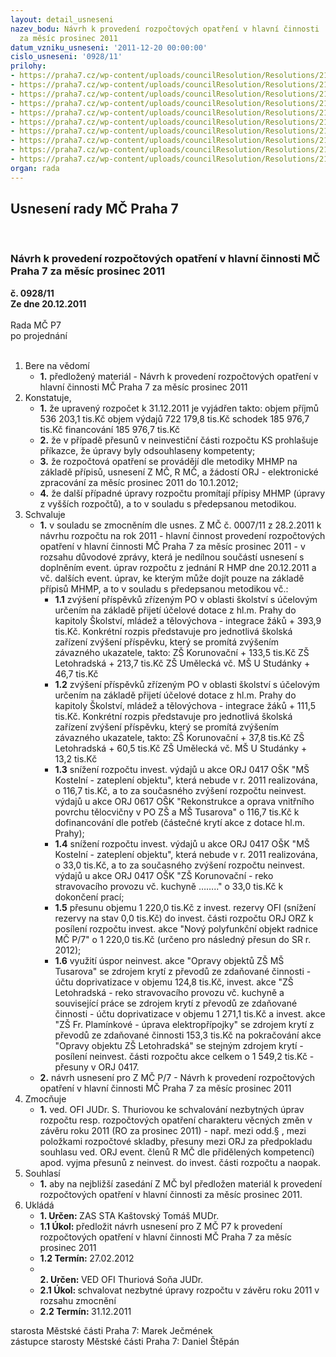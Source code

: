 ```yaml
---
layout: detail_usneseni
nazev_bodu: Návrh k provedení rozpočtových opatření v hlavní činnosti  MČ Praha 7
  za měsíc prosinec 2011
datum_vzniku_usneseni: '2011-12-20 00:00:00'
cislo_usneseni: '0928/11'
prilohy:
- https://praha7.cz/wp-content/uploads/councilResolution/Resolutions/21097/60-11-11roprosinec.doc
- https://praha7.cz/wp-content/uploads/councilResolution/Resolutions/21097/60-11-usneseni0819_11r.doc
- https://praha7.cz/wp-content/uploads/councilResolution/Resolutions/21097/60-11-usneseni0876_11r.doc
- https://praha7.cz/wp-content/uploads/councilResolution/Resolutions/21097/60-11-usneseni0163_11z.doc
- https://praha7.cz/wp-content/uploads/councilResolution/Resolutions/21097/60-11-usneseni0160_11z.doc
- https://praha7.cz/wp-content/uploads/councilResolution/Resolutions/21097/60-11-usneseni0152_11z.doc
- https://praha7.cz/wp-content/uploads/councilResolution/Resolutions/21097/60-11-usneseni0153_11z.doc
- https://praha7.cz/wp-content/uploads/councilResolution/Resolutions/21097/60-11-usneseni0892_11r.doc
- https://praha7.cz/wp-content/uploads/councilResolution/Resolutions/21097/60-11-usneseni0896_11r.doc
- https://praha7.cz/wp-content/uploads/councilResolution/Resolutions/21097/60-11-nazaprosineca.doc
organ: rada
---
```

<div id="ucUsn_pList" class="usn">
	<span><h2>Usnesení rady MČ Praha 7 </h2>
<br></span><div class="standBody">
<span><h3>Návrh k provedení rozpočtových opatření v hlavní činnosti  MČ Praha 7 za měsíc prosinec 2011</h3></span><div class="center">
		<strong>č. 0928/11</strong><br>
	</div>
<div class="center">
		<strong>Ze dne 20.12.2011</strong><br><br>
	</div>Rada MČ P7<br> po projednání<br><br><ol>
<li>Bere na vědomí<ul><li>
<strong>1.</strong> předložený materiál - Návrh k provedení rozpočtových opatření v hlavní činnosti  MČ Praha 7 za měsíc prosinec 2011</li></ul>
</li>
<li>Konstatuje,<ul>
<li>
<strong>1.</strong> že upravený rozpočet k 31.12.2011 je vyjádřen takto:                                                     objem příjmů       	536 203,1 tis.Kč                                                                        objem výdajů       	722 179,8 tis.Kč                                                                           schodek               	            185 976,7 tis.Kč                                                                  financování        	            185 976,7 tis.Kč</li>
<li>
<strong>2.</strong> že v případě přesunů v neinvestiční části rozpočtu KS prohlašuje příkazce, že úpravy byly odsouhlaseny kompetenty;</li>
<li>
<strong>3.</strong> že rozpočtová opatření se provádějí dle metodiky MHMP na základě přípisů, usnesení Z MČ,  R MČ, a žádostí ORJ - elektronické zpracování za měsíc prosinec  2011  do 10.1.2012;</li>
<li>
<strong>4.</strong> že další případné úpravy rozpočtu promítají  přípisy MHMP (úpravy z vyšších rozpočtů), a to v souladu s předepsanou metodikou. </li>
</ul>
</li>
<li>Schvaluje<ul>
<li>
<strong>1.</strong> v souladu se zmocněním dle usnes. Z MČ č. 0007/11 z 28.2.2011 k návrhu rozpočtu na rok 2011 - hlavní činnost  provedení rozpočtových opatření v hlavní činnosti MČ Praha 7 za měsíc prosinec 2011 - v rozsahu důvodové zprávy, která je nedílnou součástí usnesení s doplněním event. úprav rozpočtu z jednání R HMP dne 20.12.2011 a vč. dalších event.  úprav, ke kterým může dojít pouze na základě přípisů MHMP, a to v souladu s předepsanou metodikou vč.:<ul>
<li>
<strong>1.1</strong> zvýšení příspěvků zřízeným PO v oblasti školství s účelovým určením na základě  přijetí účelové dotace z hl.m. Prahy do kapitoly  Školství, mládež a tělovýchova - integrace žáků + 393,9 tis.Kč. Konkrétní rozpis představuje pro jednotlivá školská zařízení zvýšení příspěvku, který se promítá zvýšením závazného ukazatele,  takto:                                                                 ZŠ Korunovační                                                                   +  133,5 tis.Kč ZŠ Letohradská                                                                    +  213,7 tis.Kč  ZŠ Umělecká vč. MŠ U Studánky                                       +    46,7 tis.Kč</li>
<li>
<strong>1.2</strong> zvýšení příspěvků zřízeným PO v oblasti školství s účelovým určením na základě  přijetí účelové dotace z hl.m. Prahy do kapitoly  Školství, mládež a tělovýchova - integrace žáků + 111,5 tis.Kč. Konkrétní rozpis představuje pro jednotlivá školská zařízení zvýšení příspěvku, který se promítá zvýšením závazného ukazatele,  takto:                                                                   ZŠ Korunovační                                                                   +   37,8 tis.Kč  ZŠ Letohradská                                                                      +  60,5 tis.Kč  ZŠ Umělecká vč. MŠ U Studánky                                         +  13,2 tis.Kč </li>
<li>
<strong>1.3</strong> snížení rozpočtu invest. výdajů u akce ORJ 0417 OŠK "MŠ Kostelní - zateplení objektu", která nebude v r. 2011 realizována, o 116,7 tis.Kč, a to  za současného zvýšení rozpočtu neinvest. výdajů u akce ORJ 0617 OŠK "Rekonstrukce a oprava vnitřního povrchu tělocvičny v PO ZŠ a MŠ Tusarova" o 116,7 tis.Kč k dofinancování dle potřeb (částečné krytí akce z dotace hl.m. Prahy);</li>
<li>
<strong>1.4</strong> snížení rozpočtu invest. výdajů u akce ORJ 0417 OŠK "MŠ Kostelní - zateplení objektu", která nebude v r. 2011 realizována, o 33,0 tis.Kč, a to za současného zvýšení rozpočtu neinvest. výdajů u akce ORJ 0417 OŠK "ZŠ Korunovační - reko stravovacího provozu vč. kuchyně …….." o 33,0 tis.Kč k dokončení prací;</li>
<li>
<strong>1.5</strong> přesunu objemu  1 220,0 tis.Kč z  invest. rezervy OFI  (snížení rezervy na stav 0,0 tis.Kč) do invest. části rozpočtu ORJ ORZ k posílení rozpočtu invest. akce "Nový polyfunkční objekt radnice MČ P/7" o 1 220,0 tis.Kč (určeno pro následný přesun do SR r. 2012);</li>
<li>
<strong>1.6</strong> využití úspor neinvest. akce "Opravy objektů ZŠ MŠ Tusarova" se zdrojem krytí z převodů ze zdaňované činnosti - účtu doprivatizace v objemu 124,8 tis.Kč, invest. akce "ZŠ Letohradská - reko stravovacího provozu vč. kuchyně a související práce se zdrojem krytí z převodů ze zdaňované činnosti - účtu doprivatizace v objemu 1 271,1 tis.Kč  a invest. akce "ZŠ Fr. Plamínkové - úprava elektropřípojky" se zdrojem krytí z převodů ze zdaňované činnosti 153,3 tis.Kč na pokračování akce "Opravy objektu ZŠ Letohradská" se stejným zdrojem krytí - posílení neinvest. části rozpočtu akce celkem o 1 549,2 tis.Kč - přesuny v ORJ 0417.</li>
</ul>
</li>
<li>
<strong>2.</strong> návrh usnesení pro Z MČ P/7 - Návrh k provedení rozpočtových opatření v hlavní činnosti  MČ Praha 7 za měsíc prosinec  2011</li>
</ul>
</li>
<li>Zmocňuje<ul><li>
<strong>1.</strong> ved. OFI JUDr. S. Thuriovou   ke schvalování nezbytných úprav rozpočtu resp. rozpočtových opatření charakteru věcných změn v závěru roku 2011 (RO za prosinec 2011) -  např. mezi odd.§ , mezi položkami rozpočtové skladby, přesuny mezi ORJ za předpokladu souhlasu  ved. ORJ event. členů R MČ dle přidělených kompetencí) apod. vyjma přesunů z neinvest. do invest. části rozpočtu a naopak.</li></ul>
</li>
<li>Souhlasí<ul><li>
<strong>1.</strong> aby na nejbližší  zasedání Z MČ byl předložen materiál k provedení rozpočtových opatření v hlavní činnosti za měsíc prosinec 2011.</li></ul>
</li>
<li>Ukládá<ul>
<li>
<strong>1. Určen: </strong>ZAS STA Kaštovský Tomáš MUDr.</li>
<li>
<strong>1.1 Úkol: </strong>předložit návrh usnesení pro Z MČ P7 k provedení rozpočtových opatření v hlavní činnosti MČ Praha 7 za měsíc prosinec 2011</li>
<li>
<strong>1.2 Termín: </strong>27.02.2012</li>
<li>
<strong><br>2. Určen: </strong>VED OFI Thuriová Soňa JUDr.</li>
<li>
<strong>2.1 Úkol: </strong>schvalovat nezbytné úpravy rozpočtu v závěru roku 2011 v rozsahu zmocnění</li>
<li>
<strong>2.2 Termín: </strong>31.12.2011</li>
</ul>
</li>
</ol>starosta Městské části Praha 7: Marek Ječmének<br>zástupce starosty Městské části Praha 7: Daniel Štěpán 
</div>
</div>